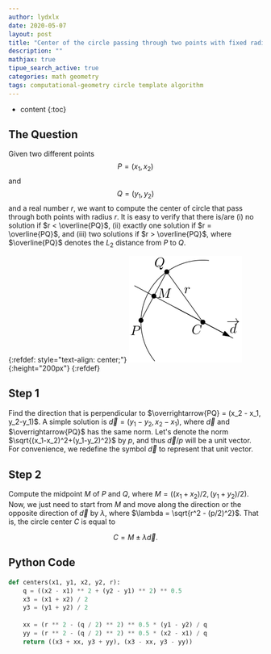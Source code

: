 ```yaml
---
author: lydxlx
date: 2020-05-07
layout: post
title: "Center of the circle passing through two points with fixed radius"
description: ""
mathjax: true
tipue_search_active: true
categories: math geometry
tags: computational-geometry circle template algorithm
---
```


* content
{:toc}


## The Question
Given two different points $$P = (x_1, x_2)$$ and $$Q = (y_1, y_2)$$ and a real number $r$,
we want to compute the center of circle that pass through both points with radius $r$.
It is easy to verify that there is/are (i) no solution if $r < \overline{PQ}$, (ii) exactly one solution
if $r = \overline{PQ}$, and (iii) two solutions if $r > \overline{PQ}$, where
$\overline{PQ}$ denotes the $L_2$ distance from $P$ to $Q$.

{:refdef: style="text-align: center;"}
![](/images/2020-05-07.svg){:height="200px"}
{:refdef}

## Step 1
Find the direction that is perpendicular to $\overrightarrow{PQ} = (x_2 - x_1, y_2-y_1)$.
A simple solution is $\overrightarrow{d} = (y_1-y_2,x_2-x_1)$, where $\overrightarrow{d}$ and $\overrightarrow{PQ}$ has the same norm.
Let's denote the norm $\sqrt{(x_1-x_2)^2+(y_1-y_2)^2}$ by $p$, and thus $\overrightarrow{d} / p$ will be a unit vector.
For convenience, we redefine the symbol $\overrightarrow{d}$ to represent that unit vector.

## Step 2
Compute the midpoint $M$ of $P$ and $Q$, where $M = ((x_1+x_2)/2, (y_1+y_2)/2)$.
Now, we just need to start from $M$ and move along the direction or the opposite direction of $\overrightarrow{d}$ by $\lambda$,
where $\lambda = \sqrt{r^2 - (p/2)^2}$. That is, the circle center $C$ is equal to

$$
C = M \pm \lambda\overrightarrow{d}.
$$

## Python Code
```python
def centers(x1, y1, x2, y2, r):
    q = ((x2 - x1) ** 2 + (y2 - y1) ** 2) ** 0.5
    x3 = (x1 + x2) / 2
    y3 = (y1 + y2) / 2

    xx = (r ** 2 - (q / 2) ** 2) ** 0.5 * (y1 - y2) / q
    yy = (r ** 2 - (q / 2) ** 2) ** 0.5 * (x2 - x1) / q
    return ((x3 + xx, y3 + yy), (x3 - xx, y3 - yy))
```
